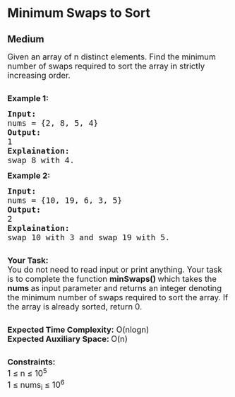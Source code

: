 # Minimum Swaps to Sort
## Medium
<div class="problems_problem_content__Xm_eO" style="user-select: auto;"><p style="user-select: auto;"><span style="font-size: 18px; user-select: auto;">Given an array of n distinct elements. Find the minimum number of swaps required to sort the array in strictly increasing&nbsp;order.</span></p>

<p style="user-select: auto;"><br style="user-select: auto;">
<span style="font-size: 18px; user-select: auto;"><strong style="user-select: auto;">Example 1:</strong></span></p>

<pre style="user-select: auto;"><span style="font-size: 18px; user-select: auto;"><strong style="user-select: auto;">Input:
</strong>nums = {2, 8, 5, 4}
<strong style="user-select: auto;">Output:</strong>
1
<strong style="user-select: auto;">Explaination:</strong>
swap 8 with 4.</span></pre>

<p style="user-select: auto;"><strong style="user-select: auto;"><span style="font-size: 18px; user-select: auto;">Example 2:</span></strong></p>

<pre style="user-select: auto;"><span style="font-size: 18px; user-select: auto;"><strong style="user-select: auto;">Input:
</strong>nums = {10, 19, 6, 3, 5}
<strong style="user-select: auto;">Output:</strong>
2
<strong style="user-select: auto;">Explaination:
</strong>swap 10 with 3 and swap 19 with 5.</span></pre>

<p style="user-select: auto;"><br style="user-select: auto;">
<span style="font-size: 18px; user-select: auto;"><strong style="user-select: auto;">Your Task:</strong><br style="user-select: auto;">
You do not need to read input or print anything. Your task is to complete the function <strong style="user-select: auto;">minSwaps() </strong>which takes the <strong style="user-select: auto;">nums&nbsp;</strong>as input parameter&nbsp;and returns an integer denoting the minimum number of swaps required to sort the array. If the array is already sorted, return 0.&nbsp;</span></p>

<p style="user-select: auto;"><br style="user-select: auto;">
<span style="font-size: 18px; user-select: auto;"><strong style="user-select: auto;">Expected Time Complexity:</strong> O(nlogn)<br style="user-select: auto;">
<strong style="user-select: auto;">Expected Auxiliary Space: </strong>O(n)</span></p>

<p style="user-select: auto;"><br style="user-select: auto;">
<span style="font-size: 18px; user-select: auto;"><strong style="user-select: auto;">Constraints:</strong><br style="user-select: auto;">
1 ≤ n&nbsp;≤ 10<sup style="user-select: auto;">5</sup><br style="user-select: auto;">
1 ≤ nums<sub style="user-select: auto;">i</sub>&nbsp;≤ 10<sup style="user-select: auto;">6</sup></span></p>
</div>